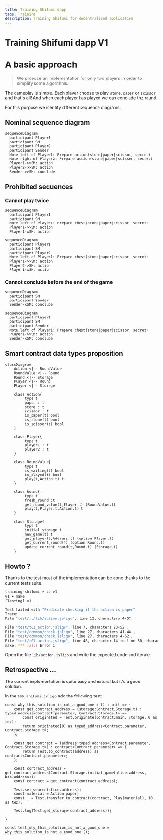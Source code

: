 ```yaml
---
title: Training Shifumi dapp
tags: Training
description: Training Shifumi for decentralized application
---
```


Training Shifumi dapp V1
===

# A basic approach

> We propose an implementation for only two players in order to simplify some algorithms.

The gameplay is simple. Each player choose to play `stone`, `paper` or `scissor` and that's all!
And when each player has played we can conclude thz round.

For this purpose we identity different sequence diagrams.

## Nominal sequence diagram

```mermaid
sequenceDiagram
  participant Player1
  participant SM
  participant Player2
  participant Sender
  Note left of Player1: Prepare action(stone|paper|scissor, secret)
  Note right of Player2: Prepare action(stone|paper|scissor, secret)
  Player1->>SM: action
  Player2->>SM: action
  Sender->>SM: conclude
```

## Prohibited sequences

### Cannot play twice

```mermaid
sequenceDiagram
  participant Player1
  participant SM
  Note left of Player1: Prepare chest(stone|paper|scissor, secret)
  Player1->>SM: action
  Player1-xSM: action
```

```mermaid
sequenceDiagram
  participant Player1
  participant SM
  participant Player2
  Note left of Player1: Prepare chest(stone|paper|scissor, secret)
  Player1->>SM: action
  Player2->SM: action
  Player1-xSM: action
```

### Cannot conclude before the end of the game

```mermaid
sequenceDiagram
  participant SM
  participant Sender
  Sender-xSM: conclude
```

```mermaid
sequenceDiagram
  participant Player1
  participant SM
  participant Sender
  Note left of Player1: Prepare chest(stone|paper|scissor, secret)
  Player1->>SM: action
  Sender-xSM: conclude
```

## Smart contract data types proposition

```mermaid
classDiagram
    Action <|-- RoundValue
    RoundValue <|-- Round
    Round <|-- Storage
    Player <|-- Round
    Player <|-- Storage

    class Action{
         type t
         paper : t
         stone : t
         scissor : t
         is_paper(t) bool
         is_stone(t) bool
         is_scissor(t) bool
    }
            
    class Player{
         type t
         player1 : t
         player2 : t
    }

    class RoundValue{
         type t
         is_waiting(t) bool
         is_played(t) bool
         play(t,Action.t) t
    }

    class Round{
         type t
         fresh_round :t
         get_round_value(t,Player.t) (RoundValue.t)
         play(t,Player.t,Action.t) t
    }

    class Storage{
         type t
         initial_storage t
         new_game(t) t
         get_player(t,Address.t) (option Player.t)
         get_current_round(t) (option Round.t)
         update_current_round(t,Round.t) (Storage.t)
    }
```

## Howto ?

Thanks to the test most of the implementation can be done thanks to the 
current tests suite. 

```sh
training-shifumi ➤ cd v1                                                                                                                             git:main*
v1 ➤ make 
[Testing] v1

Test failed with "Predicate checking if the action is paper"
Trace:
File "test/../lib/action.jsligo", line 12, characters 4-57:

File "test/t01_action.jsligo", line 7, characters 23-52 ,
File "test/common/check.jsligo", line 27, characters 41-48 ,
File "test/common/check.jsligo", line 27, characters 4-52 ,
File "test/t01_action.jsligo", line 48, character 14 to line 50, character 3
make: *** [all] Error 1
```

Open the file `lib/action.jsligo` and write the expected code and iterate.

## Retrospective ...

The current implementation is quite easy and natural but it's a good solution.

In the `t05_shifumi.jsligo` add the following test:

````
const why_this_solution_is_not_a_good_one = () : unit => {
    const get_contract_address = (storage:Contract.Storage.t) : typed_address<Contract.parameter, Contract.Storage.t> => {
        const originated = Test.originate(Contract.main, storage, 0 as tez);
        return originated[0] as typed_address<Contract.parameter, Contract.Storage.t>;
    };

    const get_contract = (address:typed_address<Contract.parameter, Contract.Storage.t>) : contract<Contract.parameter> => {
        return Test.to_contract(address) as contract<Contract.parameter>; 
    };

    const contract_address = get_contract_address(Contract.Storage.initial_game(alice.address, bob.address));
    const contract = get_contract(contract_address);

    Test.set_source(alice.address);
    const material = Action.paper;
    const _ = Test.transfer_to_contract(contract, Play(material), 10 as tez);

    Test.log(Test.get_storage(contract_address));

}

const test_why_this_solution_is_not_a_good_one = why_this_solution_is_not_a_good_one ();
```
